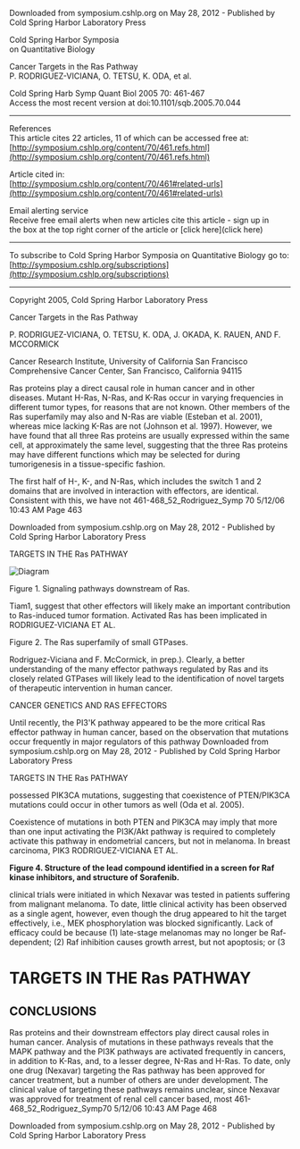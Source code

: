 
Downloaded from symposium.cshlp.org on May 28, 2012 - Published by Cold Spring Harbor Laboratory Press

Cold Spring Harbor Symposia  
on Quantitative Biology  

Cancer Targets in the Ras Pathway  
P. RODRIGUEZ-VICIANA, O. TETSU, K. ODA, et al.  

Cold Spring Harb Symp Quant Biol 2005 70: 461-467  
Access the most recent version at doi:10.1101/sqb.2005.70.044  

---

References  
This article cites 22 articles, 11 of which can be accessed free at:  
[http://symposium.cshlp.org/content/70/461.refs.html](http://symposium.cshlp.org/content/70/461.refs.html)  

Article cited in:  
[http://symposium.cshlp.org/content/70/461#related-urls](http://symposium.cshlp.org/content/70/461#related-urls)  

Email alerting service  
Receive free email alerts when new articles cite this article - sign up in  
the box at the top right corner of the article or [click here](click here)  

---

To subscribe to Cold Spring Harbor Symposia on Quantitative Biology go to:  
[http://symposium.cshlp.org/subscriptions](http://symposium.cshlp.org/subscriptions)  

---

Copyright 2005, Cold Spring Harbor Laboratory Press

Cancer Targets in the Ras Pathway

P. RODRIGUEZ-VICIANA, O. TETSU, K. ODA, J. OKADA, K. RAUEN, AND F. MCCORMICK

Cancer Research Institute, University of California San Francisco Comprehensive Cancer Center, San Francisco, California 94115

Ras proteins play a direct causal role in human cancer and in other diseases. Mutant H-Ras, N-Ras, and K-Ras occur in varying frequencies in different tumor types, for reasons that are not known. Other members of the Ras superfamily may also
and N-Ras are viable (Esteban et al. 2001), whereas mice lacking K-Ras are not (Johnson et al. 1997). However, we have found that all three Ras proteins are usually expressed within the same cell, at approximately the same level, suggesting that the three Ras proteins may have different functions which may be selected for during tumorigenesis in a tissue-specific fashion.

The first half of H-, K-, and N-Ras, which includes the switch 1 and 2 domains that are involved in interaction with effectors, are identical. Consistent with this, we have not
461-468_52_Rodriguez_Symp 70 5/12/06 10:43 AM Page 463

Downloaded from symposium.cshlp.org on May 28, 2012 - Published by Cold Spring Harbor Laboratory Press

TARGETS IN THE Ras PATHWAY

![Diagram](attachment:Ras_Pathway_Diagram.png)

Figure 1. Signaling pathways downstream of Ras.

Tiam1, suggest that other effectors will likely make an important contribution to Ras-induced tumor formation. Activated Ras has been implicated in
RODRIGUEZ-VICIANA ET AL.

Figure 2. The Ras superfamily of small GTPases.

Rodriguez-Viciana and F. McCormick, in prep.). Clearly,
a better understanding of the many effector pathways regulated by Ras and its closely related GTPases will likely
lead to the identification of novel targets of therapeutic
intervention in human cancer.

CANCER GENETICS AND RAS EFFECTORS

Until recently, the PI3'K pathway appeared to be the
more critical Ras effector pathway in human cancer,
based on the observation that mutations occur frequently in major regulators of this pathway
Downloaded from symposium.cshlp.org on May 28, 2012 - Published by Cold Spring Harbor Laboratory Press

TARGETS IN THE Ras PATHWAY

possessed PIK3CA mutations, suggesting that coexistence of PTEN/PIK3CA mutations could occur in other tumors as well (Oda et al. 2005).

Coexistence of mutations in both PTEN and PIK3CA may imply that more than one input activating the PI3K/Akt pathway is required to completely activate this pathway in endometrial cancers, but not in melanoma. In breast carcinoma, PIK3
RODRIGUEZ-VICIANA ET AL.

**Figure 4. Structure of the lead compound identified in a screen for Raf kinase inhibitors, and structure of Sorafenib.**

clinical trials were initiated in which Nexavar was tested in patients suffering from malignant melanoma. To date, little clinical activity has been observed as a single agent, however, even though the drug appeared to hit the target effectively, i.e., MEK phosphorylation was blocked significantly. Lack of efficacy could be because (1) late-stage melanomas may no longer be Raf-dependent; (2) Raf inhibition causes growth arrest, but not apoptosis; or (3
# TARGETS IN THE Ras PATHWAY

## CONCLUSIONS

Ras proteins and their downstream effectors play direct causal roles in human cancer. Analysis of mutations in these pathways reveals that the MAPK pathway and the PI3K pathways are activated frequently in cancers, in addition to K-Ras, and, to a lesser degree, N-Ras and H-Ras. To date, only one drug (Nexavar) targeting the Ras pathway has been approved for cancer treatment, but a number of others are under development. The clinical value of targeting these pathways remains unclear, since Nexavar was approved for treatment of renal cell cancer based, most
461-468_52_Rodriguez_Symp70 5/12/06 10:43 AM Page 468

Downloaded from symposium.cshlp.org on May 28, 2012 - Published by Cold Spring Harbor Laboratory Press
